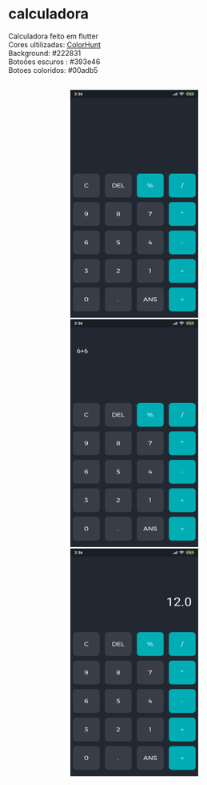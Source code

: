 # calculadora
 Calculadora feito em flutter <br>
 Cores ultilizadas: <a href="https://colorhunt.co/palette/2763">ColorHunt</a><br>
 Background: #222831<br>
 Botoões escuros : #393e46<br>
 Botoes coloridos: #00adb5<br>
 <br>
<p align="center">
  <img src="print/sc1.jpg" width="256" height="455">
  <img src="print/sc2.jpg" width="256" height="455">
  <img src="print/sc3.jpg" width="256" height="455">
</p>
